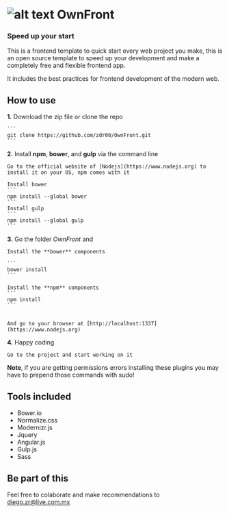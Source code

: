 # ![alt text](https://github.com/zdr00/OwnFront/blob/master/assets/img/logo.png "Logo") OwnFront

### Speed up your start

This is a frontend template to quick start every web project you make, this is an open source template to speed up your development and make a completely free and flexible frontend app.

It includes the best practices for frontend development of the modern web.

## How to use

 **1.** Download the zip file or clone the repo 

  	```
  	git clone https://github.com/zdr00/OwnFront.git
  	```

 **2.** Install **npm**, **bower**, and **gulp** via the command line
	
	Go to the official website of [Nodejs](https://www.nodejs.org) to install it on your OS, npm comes with it

	Install bower
	``` 				
	npm install --global bower
	```
	Install gulp
	```
	npm install --global gulp
	```	

 **3.** Go the folder *OwnFront* and 

 	Install the **bower** components

 	```
 	bower install
 	```

 	Install the **npm** components
	```
	npm install
	```

	
	And go to your browser at [http://localhost:1337](https://www.nodejs.org)

 **4.** Happy coding

	Go to the project and start working on it



**Note**, if you are getting permissions errors installing these plugins you may have to prepend those commands with sudo!

## Tools included

- Bower.io
- Normalize.css
- Modernizr.js
- Jquery
- Angular.js
- Gulp.js
- Sass


## Be part of this

Feel free to colaborate and make recommendations to <diego.zr@live.com.mx>
